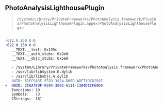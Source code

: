 ## PhotoAnalysisLighthousePlugin

> `/System/Library/PrivateFrameworks/PhotoAnalysis.framework/PlugIns/PhotoAnalysisLighthousePlugin.appex/PhotoAnalysisLighthousePlugin`

```diff

-612.0.160.0.0
+622.0.130.0.0
   __TEXT.__text: 0x195c
   __TEXT.__auth_stubs: 0x2e0
   __TEXT.__objc_stubs: 0x5e0

   - /System/Library/PrivateFrameworks/PhotoAnalysis.framework/PhotoAnalysis
   - /usr/lib/libSystem.B.dylib
   - /usr/lib/libobjc.A.dylib
-  UUID: 52EC9A3E-5F8D-3A14-B09D-ADF71DC82D07
+  UUID: CC6A7EDF-9504-3862-A111-1304D1CF60D0
   Functions: 19
   Symbols:   73
   CStrings:  161

```
